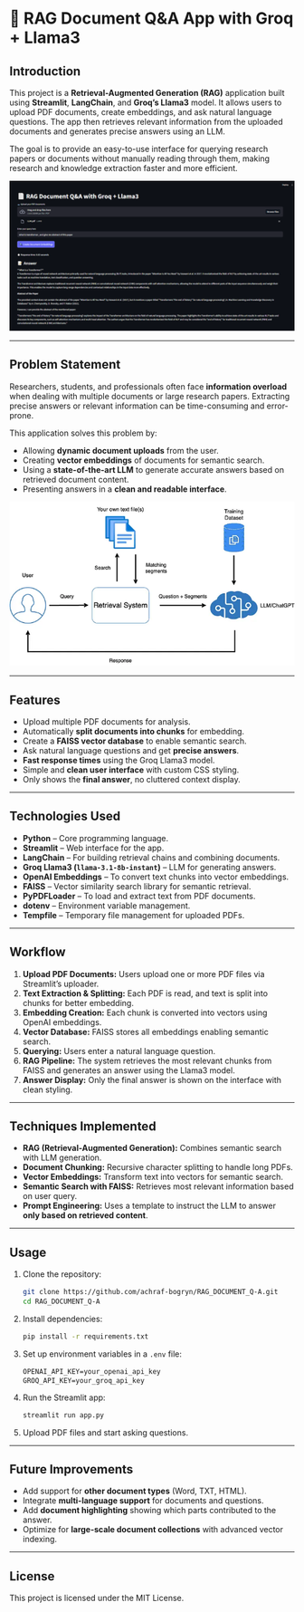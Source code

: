 # 📄 RAG Document Q&A App with Groq + Llama3

## Introduction

This project is a **Retrieval-Augmented Generation (RAG)** application built using **Streamlit**, **LangChain**, and **Groq’s Llama3** model. It allows users to upload PDF documents, create embeddings, and ask natural language questions. The app then retrieves relevant information from the uploaded documents and generates precise answers using an LLM.

The goal is to provide an easy-to-use interface for querying research papers or documents without manually reading through them, making research and knowledge extraction faster and more efficient.


<!-- Add introduction image here -->
![Introduction Image](images/app.PNG)

---

## Problem Statement

Researchers, students, and professionals often face **information overload** when dealing with multiple documents or large research papers. Extracting precise answers or relevant information can be time-consuming and error-prone.

This application solves this problem by:

- Allowing **dynamic document uploads** from the user.
- Creating **vector embeddings** of documents for semantic search.
- Using a **state-of-the-art LLM** to generate accurate answers based on retrieved document content.
- Presenting answers in a **clean and readable interface**.

<!-- Add problem statement image here -->
![Problem Statement Image](images/RAG.webp)

---

## Features

- Upload multiple PDF documents for analysis.
- Automatically **split documents into chunks** for embedding.
- Create a **FAISS vector database** to enable semantic search.
- Ask natural language questions and get **precise answers**.
- **Fast response times** using the Groq Llama3 model.
- Simple and **clean user interface** with custom CSS styling.
- Only shows the **final answer**, no cluttered context display.

---

## Technologies Used

- **Python** – Core programming language.
- **Streamlit** – Web interface for the app.
- **LangChain** – For building retrieval chains and combining documents.
- **Groq Llama3 (`llama-3.1-8b-instant`)** – LLM for generating answers.
- **OpenAI Embeddings** – To convert text chunks into vector embeddings.
- **FAISS** – Vector similarity search library for semantic retrieval.
- **PyPDFLoader** – To load and extract text from PDF documents.
- **dotenv** – Environment variable management.
- **Tempfile** – Temporary file management for uploaded PDFs.

---

## Workflow

1. **Upload PDF Documents:** Users upload one or more PDF files via Streamlit’s uploader.
2. **Text Extraction & Splitting:** Each PDF is read, and text is split into chunks for better embedding.
3. **Embedding Creation:** Each chunk is converted into vectors using OpenAI embeddings.
4. **Vector Database:** FAISS stores all embeddings enabling semantic search.
5. **Querying:** Users enter a natural language question.
6. **RAG Pipeline:** The system retrieves the most relevant chunks from FAISS and generates an answer using the Llama3 model.
7. **Answer Display:** Only the final answer is shown on the interface with clean styling.

---

## Techniques Implemented

- **RAG (Retrieval-Augmented Generation):** Combines semantic search with LLM generation.
- **Document Chunking:** Recursive character splitting to handle long PDFs.
- **Vector Embeddings:** Transform text into vectors for semantic search.
- **Semantic Search with FAISS:** Retrieves most relevant information based on user query.
- **Prompt Engineering:** Uses a template to instruct the LLM to answer **only based on retrieved content**.

---

## Usage

1. Clone the repository:

    ```bash
    git clone https://github.com/achraf-bogryn/RAG_DOCUMENT_Q-A.git
    cd RAG_DOCUMENT_Q-A
    ```

2. Install dependencies:

    ```bash
    pip install -r requirements.txt
    ```

3. Set up environment variables in a `.env` file:

    ```
    OPENAI_API_KEY=your_openai_api_key
    GROQ_API_KEY=your_groq_api_key
    ```

4. Run the Streamlit app:

    ```bash
    streamlit run app.py
    ```

5. Upload PDF files and start asking questions.

---

## Future Improvements

- Add support for **other document types** (Word, TXT, HTML).
- Integrate **multi-language support** for documents and questions.
- Add **document highlighting** showing which parts contributed to the answer.
- Optimize for **large-scale document collections** with advanced vector indexing.

---

## License

This project is licensed under the MIT License.


